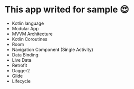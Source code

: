 # This app writed for sample 😍

- Kotlin language
- Modular App
- MVVM Architecture
- Kotlin Coroutines
- Room
- Navigation Component (Single Activity) 
- Data Binding
- Live Data
- Retrofit
- Dagger2
- Glide
- Lifecycle
